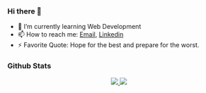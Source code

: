 
### Hi there 👋

- 🌱 I’m currently learning Web Development
- 📫 How to reach me: <a href="mailto:gunawankaji47@gmail.com">Email</a>, <a href="https://www.linkedin.com/in/gunawan-kurniya-aji/"> Linkedin</a> 
- ⚡ Favorite Quote: Hope for the best and prepare for the worst.

### Github Stats

<center>
  <a href="https://github.com/MartinHeinz/MartinHeinz">
  <img src="https://github-readme-stats.vercel.app/api/top-langs/?username=ndex471&hide=tsql,css&bg_color=000000&title_color=71b1de&text_color=ffffff&show_icons=true&icon_color=5fc1c7"/>
  </a>
  <a href="https://github.com/MartinHeinz/MartinHeinz">
     <img src="https://github-readme-stats.vercel.app/api?username=ndex471&hide=tsql,&bg_color=000000&title_color=71b1de&text_color=ffffff&show_icons=true&icon_color=5fc1c7" />                                              
  </a>
 </center>
 
